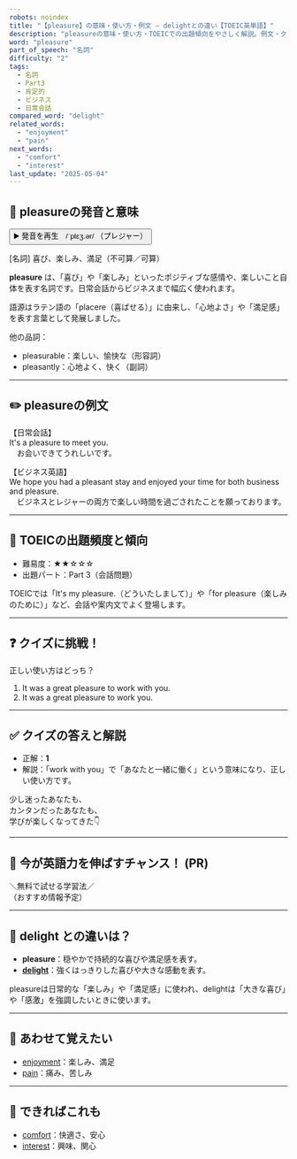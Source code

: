 ```yaml
---
robots: noindex
title: "【pleasure】の意味・使い方・例文 ― delightとの違い【TOEIC英単語】"
description: "pleasureの意味・使い方・TOEICでの出題傾向をやさしく解説。例文・クイズ付きでdelightとの違いもわかりやすく学べます。"
word: "pleasure"
part_of_speech: "名詞"
difficulty: "2"
tags:
  - 名詞
  - Part3
  - 肯定的
  - ビジネス
  - 日常会話
compared_word: "delight"
related_words:
  - "enjoyment"
  - "pain"
next_words:
  - "comfort"
  - "interest"
last_update: "2025-05-04"
---
```


## 🔰 pleasureの発音と意味

<button class="play-audio" onclick="playTTS('pleasure')">
  <span class="play-audio-main">
    ▶️ 発音を再生　/ˈplɛʒ.ər/
  </span>
  <span class="play-audio-sub">
    （プレジャー）
  </span>
</button>

[名詞] 喜び、楽しみ、満足（不可算／可算）

**pleasure** は、「喜び」や「楽しみ」といったポジティブな感情や、楽しいこと自体を表す名詞です。日常会話からビジネスまで幅広く使われます。

語源はラテン語の「placere（喜ばせる）」に由来し、「心地よさ」や「満足感」を表す言葉として発展しました。

他の品詞：  
- pleasurable：楽しい、愉快な（形容詞）
- pleasantly：心地よく、快く（副詞）

---

## ✏️ pleasureの例文

【日常会話】  
It's a pleasure to meet you.  
　お会いできてうれしいです。

【ビジネス英語】  
We hope you had a pleasant stay and enjoyed your time for both business and pleasure.  
　ビジネスとレジャーの両方で楽しい時間を過ごされたことを願っております。

---

## 🎯 TOEICの出題頻度と傾向

- 難易度：★★☆☆☆
- 出題パート：Part 3（会話問題）

TOEICでは「It's my pleasure.（どういたしまして）」や「for pleasure（楽しみのために）」など、会話や案内文でよく登場します。

---

## ❓ クイズに挑戦！

正しい使い方はどっち？

1. It was a great pleasure to work with you.  
2. It was a great pleasure to work you.

---

## ✅ クイズの答えと解説

- 正解：**1**
- 解説：「work with you」で「あなたと一緒に働く」という意味になり、正しい使い方です。

少し迷ったあなたも、  
カンタンだったあなたも、  
学びが楽しくなってきた👇️

---

## 🚀 今が英語力を伸ばすチャンス！ (PR)

<div class="info-center">
＼無料で試せる学習法／<br>  
（おすすめ情報予定）
</div>

---

## 🤔  delight との違いは？

- **pleasure**：穏やかで持続的な喜びや満足感を表す。
- **[delight](/delight)**：強くはっきりした喜びや大きな感動を表す。

pleasureは日常的な「楽しみ」や「満足感」に使われ、delightは「大きな喜び」や「感激」を強調したいときに使います。

---

## 🧩 あわせて覚えたい

- [enjoyment](/enjoyment)：楽しみ、満足
- [pain](/pain)：痛み、苦しみ

---

## 📖 できればこれも

- [comfort](/comfort)：快適さ、安心
- [interest](/interest)：興味、関心

<!-- cvid: aid43_bid02 -->
